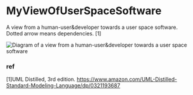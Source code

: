 # MyViewOfUserSpaceSoftware
A view from a human-user&developer towards a user space software.  
Dotted arrow means dependencies. [1]

![Diagram of a view from a human-user&developer towards a user space software](https://github.com/lsc4719/MyViewOfUserSpaceSoftware/blob/71724b3772b98febb6d49e9ada7c01d4483863d6/user-view.drawio.svg)

### ref 
[1]UML Distilled, 3rd edition. https://www.amazon.com/UML-Distilled-Standard-Modeling-Language/dp/0321193687

